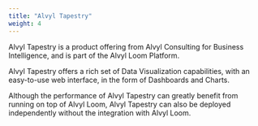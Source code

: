 ```yaml
---
title: "Alvyl Tapestry"
weight: 4
---
```


Alvyl Tapestry is a product offering from Alvyl Consulting for Business Intelligence, and is part of the Alvyl Loom Platform.

Alvyl Tapestry offers a rich set of Data Visualization capabilities, with an easy-to-use web interface, in the form of Dashboards and Charts.

Although the performance of Alvyl Tapestry can greatly benefit from running on top of Alvyl Loom, Alvyl Tapestry can also be deployed independently without the integration with Alvyl Loom.